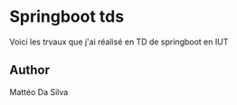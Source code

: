 # Springboot tds

Voici les trvaux que j'ai réalisé en TD de springboot en IUT


## Author

Mattéo Da Silva


